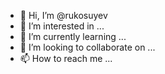 - 👋 Hi, I’m @rukosuyev
- 👀 I’m interested in ...
- 🌱 I’m currently learning ...
- 💞️ I’m looking to collaborate on ...
- 📫 How to reach me ...

<!---
rukosuyev/rukosuyev is a ✨ special ✨ repository because its `README.md` (this file) appears on your GitHub profile.
You can click the Preview link to take a look at your changes.
--->
